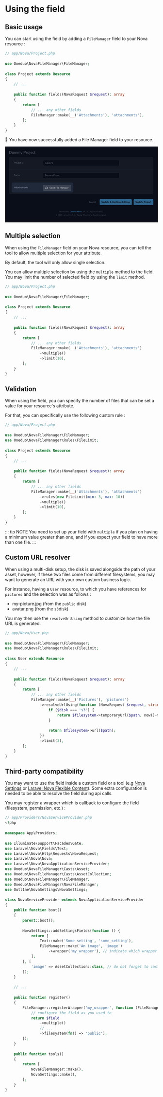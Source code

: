 # Using the field

## Basic usage

You can start using the field by adding a `FileManager` field to your Nova resource :

```php
// app/Nova/Project.php

use Oneduo\NovaFileManager\FileManager;

class Project extends Resource
{
    // ...

    public function fields(NovaRequest $request): array
    {
        return [
            // ... any other fields
            FileManager::make(__('Attachments'), 'attachments'),
        ];
    }
}
```

🎉 You have now successfully added a File Manager field to your resource.

<img src="./images/field.png" alt="field"/>

## Multiple selection

When using the `FileManager` field on your Nova resource, you can tell the tool to allow multiple selection for your
attribute.

By default, the tool will only allow single selection.

You can allow multiple selection by using the `multiple` method to the field. You may limit the number of selected field
by using the `limit` method.

```php
// app/Nova/Project.php

use Oneduo\NovaFileManager\FileManager;

class Project extends Resource
{
    // ...

    public function fields(NovaRequest $request): array
    {
        return [
            // ... any other fields
            FileManager::make(__('Attachments'), 'attachments')
                ->multiple()
                ->limit(10),
        ];
    }
}
```


## Validation

When using the field, you can specify the number of files that can be set a value for your resource's attribute.

For that, you can specifically use the following custom rule :

```php
// app/Nova/Project.php

use Oneduo\NovaFileManager\FileManager;
use Oneduo\NovaFileManager\Rules\FileLimit;

class Project extends Resource
{
    // ...

    public function fields(NovaRequest $request): array
    {
        return [
            // ... any other fields
            FileManager::make(__('Attachments'), 'attachments')
                ->rules(new FileLimit(min: 3, max: 10))
                ->multiple()
                ->limit(10),
        ];
    }
}
```
::: tip NOTE
You need to set up your field with `multiple` if you plan on having a minimum value greater than one, and if
you expect your field to have more than one file.
:::

## Custom URL resolver

When using a multi-disk setup, the disk is saved alongside the path of your asset, however, if these two files come from
different filesystems, you may want to generate an URL with your own custom business logic.

For instance, having a `User` resource, to which you have references for `pictures` and the selection was as follows :

- my-picture.jpg (from the `public` disk)
- avatar.png (from the `s3`disk)

You may then use the `resolveUrlUsing` method to customize how the file URL is generated.

```php
// app/Nova/User.php

use Oneduo\NovaFileManager\FileManager;
use Oneduo\NovaFileManager\Rules\FileLimit;

class User extends Resource
{
    // ...

    public function fields(NovaRequest $request): array
    {
        return [
            // ... any other fields
            FileManager::make(__('Pictures'), 'pictures')
                ->resolveUrlUsing(function (NovaRequest $request, string $path, string $disk, Filesystem $filesystem) {
                    if ($disk === 's3') {
                        return $filesystem->temporaryUrl($path, now()->addMinutes(5));
                    }

                    return $filesystem->url($path);
                })
                ->limit(3),
        ];
    }
}
```

## Third-party compatibility

You may want to use the field inside a custom field or a tool (e.g [Nova Settings](https://github.com/outl1ne/nova-settings) or [Laravel Nova Flexible Content](https://github.com/whitecube/nova-flexible-content)). Some extra configuration is needed to be able to resolve the field during api calls.

You may register a wrapper which is callback to configure the field (filesystem, permission, etc.) :

```php
// app/Providers/NovaServiceProvider.php
<?php

namespace App\Providers;

use Illuminate\Support\Facades\Gate;
use Laravel\Nova\Fields\Text;
use Laravel\Nova\Http\Requests\NovaRequest;
use Laravel\Nova\Nova;
use Laravel\Nova\NovaApplicationServiceProvider;
use Oneduo\NovaFileManager\Casts\Asset;
use Oneduo\NovaFileManager\Casts\AssetCollection;
use Oneduo\NovaFileManager\FileManager;
use Oneduo\NovaFileManager\NovaFileManager;
use Outl1ne\NovaSettings\NovaSettings;

class NovaServiceProvider extends NovaApplicationServiceProvider
{
    public function boot()
    {
        parent::boot();

        NovaSettings::addSettingsFields(function () {
            return [
                Text::make('Some setting', 'some_setting'),
                FileManager::make('An image', 'image')
                    ->wrapper('my_wrapper'), // indicate which wrapper to use
            ];
        }, [
            'image' => AssetCollection::class, // do not forget to cast
        ]);
    }

    // ...

    public function register()
    {
        FileManager::registerWrapper('my_wrapper', function (FileManager $field) {
            // configure the field as you used to
            return $field
                ->multiple()
                // ...
                ->filesystem(fn() => 'public');
        });
    }
    
    public function tools()
    {
        return [
            NovaFileManager::make(),
            NovaSettings::make(),
        ];
    }
}
```
